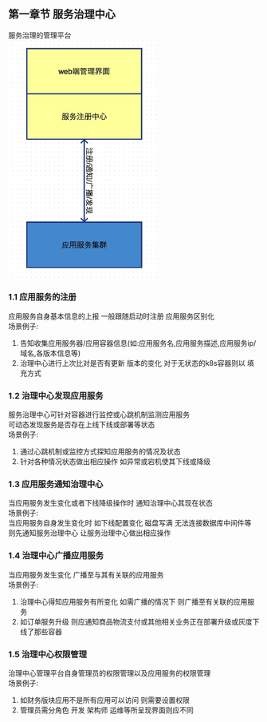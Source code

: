 ## 第一章节 服务治理中心
服务治理的管理平台  
<img src="img/subject-1.jpeg" width="300" />
### 1.1 应用服务的注册
应用服务自身基本信息的上报 一般跟随启动时注册 应用服务区别化  
场景例子:  
1) 告知收集应用服务器/应用容器信息(如:应用服务名,应用服务描述,应用服务ip/域名,各版本信息等)   
2) 治理中心进行上次比对是否有更新 版本的变化 对于无状态的k8s容器则以
填充方式

### 1.2 治理中心发现应用服务
服务治理中心可针对容器进行监控或心跳机制监测应用服务  
可动态发现服务是否存在上线下线或部署等状态  
场景例子:  
1) 通过心跳机制或监控方式探知应用服务的情况及状态  
2) 针对各种情况状态做出相应操作 如异常或宕机使其下线或降级


### 1.3 应用服务通知治理中心
当应用服务发生变化或者下线降级操作时 通知治理中心其现在状态  
场景例子:  
当应用服务自身发生变化时 如下线配置变化 磁盘写满 无法连接数据库中间件等 则先通知服务治理中心 让服务治理中心做出相应操作  

### 1.4 治理中心广播应用服务
当应用服务发生变化 广播至与其有关联的应用服务  
场景例子:  
1) 治理中心得知应用服务有所变化 如需广播的情况下 则广播至有关联的应用服务  
2) 如订单服务升级 则应通知商品物流支付或其他相关业务正在部署升级或灰度下线了那些容器

### 1.5 治理中心权限管理
治理中心管理平台自身管理员的权限管理以及应用服务的权限管理  
场景例子:  
1) 如财务版块应用不是所有应用可以访问 则需要设置权限  
2) 管理员需分角色 开发 架构师 运维等所呈现界面则应不同

